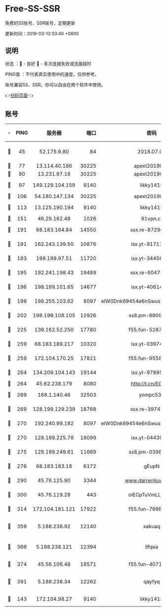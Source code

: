 # Free-SS-SSR

免费的SS账号、SSR账号，定期更新

更新时间：2019-03-13 03:40 +0800

## 说明

状态     ：🙂 - 良好 🙁 - 多次连接失败或连接超时

PING值   ：不代表真实使用中的速度，仅供参考。

账号兼容SS、SSR，你可以自由在两个软件中使用。

👉[扫码页面](https://liesauer.github.io/Free-SS-SSR/)👈

## 账号

|-|PING|服务器|端口|密码|加密方式|区域|
|:----:|:----:|:-----:|-----:|:----:|:----:|:----:|
|🙂|45|52.175.9.80|84|2018.07.07|chacha20-ietf-poly1305|HK|
|🙂|77|13.114.40.186|30225|apext2019006|chacha20|JP|
|🙂|80|13.231.97.18|30225|apext2019006|chacha20|JP|
|🙂|97|149.129.104.159|9140|likky1415|aes-256-cfb|HK|
|🙂|106|54.180.147.134|30225|apext2019006|chacha20|KR|
|🙂|113|13.125.190.194|9140|likky1415|aes-256-cfb|KR|
|🙂|151|46.29.162.48|1026|91vpn.cf|rc4-md5|RU|
|🙂|191|68.183.164.84|14550|ssx.re-87296027|aes-256-cfb|US|
|🙂|191|162.243.139.50|10876|isx.yt-91711521|aes-256-cfb|US|
|🙂|193|198.199.97.51|11720|isx.yt-34456553|aes-256-cfb|US|
|🙂|195|192.241.198.43|19489|ssx.re-60472532|aes-256-cfb|US|
|🙂|196|198.199.101.65|14677|isx.yt-40614387|aes-256-cfb|US|
|🙂|198|198.255.103.62|8097|eIW0Dnk69454e6nSwuspv9DmS201tQ0D|aes-256-cfb|US|
|🙂|202|198.199.108.105|12926|ss8.pm-89091536|aes-256-cfb|US|
|🙂|225|139.162.52.250|17780|f55.fun-52870038|aes-256-cfb|SG|
|🙂|259|68.183.189.217|10320|isx.yt-03974606|aes-256-cfb|SG|
|🙂|259|172.104.170.25|17821|f55.fun-95583566|aes-256-cfb|SG|
|🙂|264|134.209.104.143|19144|isx.yt-97895739|aes-256-cfb|SG|
|🙂|264|45.62.238.179|8080|http://t.cn/EGJIyrl|rc4-md5|CA|
|🙂|269|168.1.140.46|32503|yompc535|aes-256-cfb|AU|
|🙂|269|128.199.129.239|18768|ssx.re-39743458|aes-256-cfb|SG|
|🙂|270|192.240.99.182|8097|eIW0Dnk69454e6nSwuspv9DmS201tQ0D|aes-256-cfb|US|
|🙂|270|128.199.225.78|18099|isx.yt-04439562|aes-256-cfb|SG|
|🙂|275|128.199.249.61|11669|ss8.pm-03986540|aes-256-cfb|SG|
|🙂|276|68.183.183.18|6172|gEupN|aes-256-cfb|SG|
|🙂|290|45.76.125.90|3344|www.darrenliuwei.com|aes-256-cfb|AU|
|🙂|300|45.76.119.28|443|oiECpTuVmLLxk4Ts|aes-256-cfb|AU|
|🙂|314|172.104.181.121|17922|f55.fun-76980489|aes-256-cfb|SG|
|🙂|359|5.188.238.92|12140|xakuaq|chacha20-ietf-poly1305|BR|
|🙂|366|5.188.238.121|12394|llfqea|chacha20-ietf-poly1305|BR|
|🙂|374|45.56.106.48|18571|f55.fun-40716763|aes-256-cfb|US|
|🙂|391|5.188.238.34|12262|qayfyq|chacha20-ietf-poly1305|BR|
|🙂|143|172.104.98.27|9140|likky1415|aes-256-cfb|JP|
